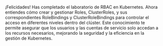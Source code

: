 ¡Felicidades! Has completado el laboratorio de RBAC en Kubernetes. Ahora entiendes cómo crear y gestionar Roles, ClusterRoles, y sus correspondientes RoleBindings y ClusterRoleBindings para controlar el acceso en diferentes niveles dentro del clúster. Este conocimiento te permite asegurar que los usuarios y las cuentas de servicio solo accedan a los recursos necesarios, mejorando la seguridad y la eficiencia en la gestión de Kubernetes. 